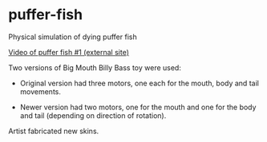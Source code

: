 # puffer-fish
Physical simulation of dying puffer fish



[Video of puffer fish #1 (external site)](https://vimeo.com/317806201)

Two versions of Big Mouth Billy Bass toy were used:

- Original version had three motors, one each for the mouth, body and tail movements.

- Newer version had two motors, one for the mouth and one for the body and tail (depending on direction of rotation).

Artist fabricated new skins.
